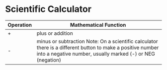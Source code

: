 # Scientific Calculator
 
Operation  | Mathematical Function
---------- | -------------
+  | plus or addition
-  | minus or subtraction Note: On a scientific calculator there is a different button to make a positive number into a negative number, usually marked (-) or NEG (negation)
